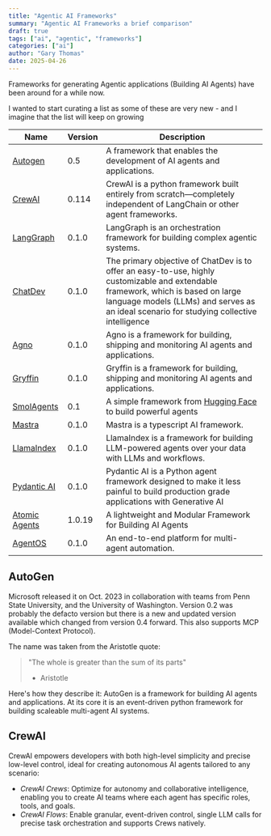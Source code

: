 ```yaml
---
title: "Agentic AI Frameworks"
summary: "Agentic AI Frameworks a brief comparison"
draft: true
tags: ["ai", "agentic", "frameworks"]
categories: ["ai"]
author: "Gary Thomas"
date: 2025-04-26
---
```


Frameworks for generating Agentic applications (Building AI Agents) have been around for a while now.

I wanted to start curating a list as some of these are very new - and I imagine that the list will keep on growing

| Name | Version | Description |
|------|---------|-------------|
|[Autogen](https://microsoft.github.io/autogen/)|0.5|A framework that enables the development of AI agents and applications.|
|[CrewAI](https://www.crewai.com/)|0.114|CrewAI is a python framework built entirely from scratch—completely independent of LangChain or other agent frameworks.|
|[LangGraph](https://www.langchain.com/langgraph)|0.1.0|LangGraph is an orchestration framework for building complex agentic systems.|
|[ChatDev](https://chatdev.ai/)|0.1.0|The primary objective of ChatDev is to offer an easy-to-use, highly customizable and extendable framework, which is based on large language models (LLMs) and serves as an ideal scenario for studying collective intelligence|
|[Agno](https://www.agno.com/)|0.1.0|Agno is a framework for building, shipping and monitoring AI agents and applications.|
|[Gryffin](https://www.gryffin.ai/)|0.1.0|Gryffin is a framework for building, shipping and monitoring AI agents and applications.|
|[SmolAgents](https://huggingface.co/docs/smolagents/index)|0.1| A simple framework from [Hugging Face](https://huggingface.co/) to build powerful agents|
|[Mastra](https://mastra.ai/)|0.1.0| Mastra is a typescript AI framework.|
|[LlamaIndex](https://docs.llamaindex.ai/en/stable/)|0.1.0| LlamaIndex is a framework for building LLM-powered agents over your data with LLMs and workflows.|
|[Pydantic AI](https://ai.pydantic.dev/)|0.1.0| Pydantic AI is a Python agent framework designed to make it less painful to build production grade applications with Generative AI|
|[Atomic Agents](https://brainblend-ai.github.io/atomic-agents)|1.0.19| A lightweight and Modular Framework for Building AI Agents|
|[AgentOS](https://ag2.ai/)|0.1.0| An end-to-end platform for multi-agent automation.|


## AutoGen

Microsoft released it on Oct. 2023 in collaboration with teams from Penn State University, and the University of Washington. Version 0.2 was probably the defacto version but there is a new and updated version available which changed from version 0.4 forward. This also supports MCP (Model-Context Protocol).

The name was taken from the Aristotle quote:
> "The whole is greater than the sum of its parts"
> - Aristotle

Here's how they describe it:
AutoGen is a framework for building AI agents and applications. At its core it is an event-driven python framework for building scaleable multi-agent AI systems.

## CrewAI

CrewAI empowers developers with both high-level simplicity and precise low-level control, ideal for creating autonomous AI agents tailored to any scenario:

* *CrewAI Crews*: Optimize for autonomy and collaborative intelligence, enabling you to create AI teams where each agent has specific roles, tools, and goals.
* *CrewAI Flows*: Enable granular, event-driven control, single LLM calls for precise task orchestration and supports Crews natively.